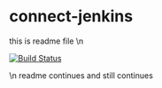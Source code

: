 # connect-jenkins
this is readme file
\n

[![Build Status](http://ec2-3-131-50-115.us-east-2.compute.amazonaws.com/buildStatus/icon?job=connect-jenkins&build=5)](http://ec2-3-131-50-115.us-east-2.compute.amazonaws.com/job/connect-jenkins/5/)


\n
readme continues
and still continues

